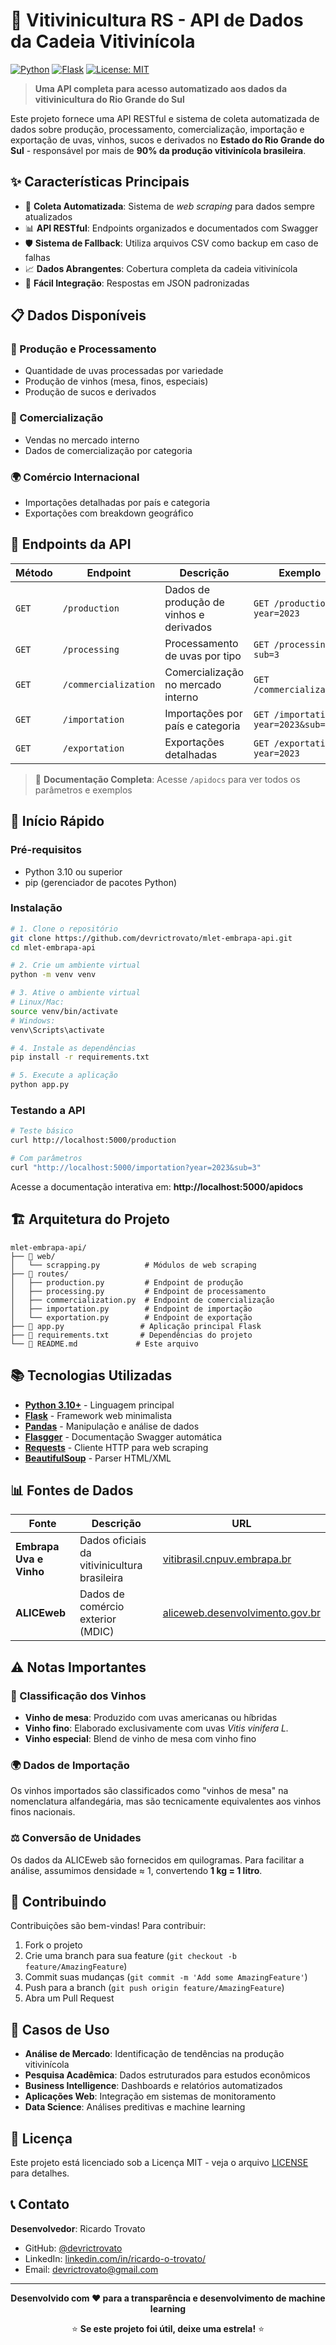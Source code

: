 # 🍷 Vitivinicultura RS - API de Dados da Cadeia Vitivinícola

[![Python](https://img.shields.io/badge/Python-3.10+-blue.svg)](https://www.python.org/downloads/)
[![Flask](https://img.shields.io/badge/Flask-2.0+-green.svg)](https://flask.palletsprojects.com/)
[![License: MIT](https://img.shields.io/badge/License-MIT-yellow.svg)](https://opensource.org/licenses/MIT)

> **Uma API completa para acesso automatizado aos dados da vitivinicultura do Rio Grande do Sul**

Este projeto fornece uma API RESTful e sistema de coleta automatizada de dados sobre produção, processamento, comercialização, importação e exportação de uvas, vinhos, sucos e derivados no **Estado do Rio Grande do Sul** - responsável por mais de **90% da produção vitivinícola brasileira**.

## ✨ Características Principais

- 🔄 **Coleta Automatizada**: Sistema de *web scraping* para dados sempre atualizados
- 📊 **API RESTful**: Endpoints organizados e documentados com Swagger
- 🛡️ **Sistema de Fallback**: Utiliza arquivos CSV como backup em caso de falhas
- 📈 **Dados Abrangentes**: Cobertura completa da cadeia vitivinícola
- 🚀 **Fácil Integração**: Respostas em JSON padronizadas

## 📋 Dados Disponíveis

### 🍇 Produção e Processamento
- Quantidade de uvas processadas por variedade
- Produção de vinhos (mesa, finos, especiais)
- Produção de sucos e derivados

### 💼 Comercialização
- Vendas no mercado interno
- Dados de comercialização por categoria

### 🌍 Comércio Internacional
- Importações detalhadas por país e categoria
- Exportações com breakdown geográfico

## 🔧 Endpoints da API

| Método | Endpoint | Descrição | Exemplo |
|--------|----------|-----------|---------|
| `GET` | `/production` | Dados de produção de vinhos e derivados | `GET /production?year=2023` |
| `GET` | `/processing` | Processamento de uvas por tipo | `GET /processing?sub=3` |
| `GET` | `/commercialization` | Comercialização no mercado interno | `GET /commercialization` |
| `GET` | `/importation` | Importações por país e categoria | `GET /importation?year=2023&sub=3` |
| `GET` | `/exportation` | Exportações detalhadas | `GET /exportation?year=2023` |

> 📖 **Documentação Completa**: Acesse `/apidocs` para ver todos os parâmetros e exemplos

## 🚀 Início Rápido

### Pré-requisitos
- Python 3.10 ou superior
- pip (gerenciador de pacotes Python)

### Instalação

```bash
# 1. Clone o repositório
git clone https://github.com/devrictrovato/mlet-embrapa-api.git
cd mlet-embrapa-api

# 2. Crie um ambiente virtual
python -m venv venv

# 3. Ative o ambiente virtual
# Linux/Mac:
source venv/bin/activate
# Windows:
venv\Scripts\activate

# 4. Instale as dependências
pip install -r requirements.txt

# 5. Execute a aplicação
python app.py
```

### Testando a API

```bash
# Teste básico
curl http://localhost:5000/production

# Com parâmetros
curl "http://localhost:5000/importation?year=2023&sub=3"
```

Acesse a documentação interativa em: **http://localhost:5000/apidocs**

## 🏗️ Arquitetura do Projeto

```
mlet-embrapa-api/
├── 📁 web/
│   └── scrapping.py          # Módulos de web scraping
├── 📁 routes/
│   ├── production.py         # Endpoint de produção
│   ├── processing.py         # Endpoint de processamento
│   ├── commercialization.py  # Endpoint de comercialização
│   ├── importation.py        # Endpoint de importação
│   └── exportation.py        # Endpoint de exportação
├── 📄 app.py                 # Aplicação principal Flask
├── 📄 requirements.txt       # Dependências do projeto
└── 📄 README.md             # Este arquivo
```

## 📚 Tecnologias Utilizadas

- **[Python 3.10+](https://python.org)** - Linguagem principal
- **[Flask](https://flask.palletsprojects.com/)** - Framework web minimalista
- **[Pandas](https://pandas.pydata.org/)** - Manipulação e análise de dados
- **[Flasgger](https://github.com/flasgger/flasgger)** - Documentação Swagger automática
- **[Requests](https://requests.readthedocs.io/)** - Cliente HTTP para web scraping
- **[BeautifulSoup](https://www.crummy.com/software/BeautifulSoup/)** - Parser HTML/XML

## 📊 Fontes de Dados

| Fonte | Descrição | URL |
|-------|-----------|-----|
| **Embrapa Uva e Vinho** | Dados oficiais da vitivinicultura brasileira | [vitibrasil.cnpuv.embrapa.br](http://vitibrasil.cnpuv.embrapa.br/) |
| **ALICEweb** | Dados de comércio exterior (MDIC) | [aliceweb.desenvolvimento.gov.br](http://aliceweb.desenvolvimento.gov.br/) |

## ⚠️ Notas Importantes

### 🍷 Classificação dos Vinhos
- **Vinho de mesa**: Produzido com uvas americanas ou híbridas
- **Vinho fino**: Elaborado exclusivamente com uvas *Vitis vinifera L.*
- **Vinho especial**: Blend de vinho de mesa com vinho fino

### 🌍 Dados de Importação
Os vinhos importados são classificados como "vinhos de mesa" na nomenclatura alfandegária, mas são tecnicamente equivalentes aos vinhos finos nacionais.

### ⚖️ Conversão de Unidades
Os dados da ALICEweb são fornecidos em quilogramas. Para facilitar a análise, assumimos densidade ≈ 1, convertendo **1 kg = 1 litro**.

## 🤝 Contribuindo

Contribuições são bem-vindas! Para contribuir:

1. Fork o projeto
2. Crie uma branch para sua feature (`git checkout -b feature/AmazingFeature`)
3. Commit suas mudanças (`git commit -m 'Add some AmazingFeature'`)
4. Push para a branch (`git push origin feature/AmazingFeature`)
5. Abra um Pull Request

## 📝 Casos de Uso

- **Análise de Mercado**: Identificação de tendências na produção vitivinícola
- **Pesquisa Acadêmica**: Dados estruturados para estudos econômicos
- **Business Intelligence**: Dashboards e relatórios automatizados
- **Aplicações Web**: Integração em sistemas de monitoramento
- **Data Science**: Análises preditivas e machine learning

## 📄 Licença

Este projeto está licenciado sob a Licença MIT - veja o arquivo [LICENSE](LICENSE) para detalhes.

## 📞 Contato

**Desenvolvedor**: Ricardo Trovato  
- GitHub: [@devrictrovato](https://github.com/devrictrovato)  
- LinkedIn: [linkedin.com/in/ricardo-o-trovato/](https://www.linkedin.com/in/ricardo-o-trovato/)  
- Email: [devrictrovato@gmail.com](mailto:devrictrovato@gmail.com)

---

<div align="center">

**Desenvolvido com ❤️ para a transparência e desenvolvimento de machine learning**

⭐ **Se este projeto foi útil, deixe uma estrela!** ⭐

</div>